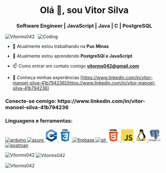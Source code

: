 <h1 align="center">Olá 👋, sou Vitor Silva</h1>
<h3 align="center">Software Engineer | JavaScript | Java | C | PostgreSQL</h3>
<img align="right" alt="Coding" width="400" src="https://c.tenor.com/qJ5evVs-_uUAAAAC/coding.gif"/>

<p align="left"> <img src="https://komarev.com/ghpvc/?username=Vitorms042&label=Profile%20views&color=0e75b6&style=flat" alt="Vitorms042" /> </p>

- 🔭 Atualmente estou trabalhando na **Puc Minas**

- 🌱 Atualmente estou aprendendo **PostgreSQl e JavaScript**

- 📫 Como entrar em contato comigo **vitorms042@gmail.com**

- 📄 Conheça minhas experiências [https://www.linkedin.com/in/vitor-manoel-silva-41b794236](https://www.linkedin.com/in/vitor-manoel-silva-41b794236)

<h3 align="left">Conecte-se comigo: https://www.linkedin.com/in/vitor-manoel-silva-41b794236</h3>
<p align="left">
</p>

<h3 align="left">Linguagens e ferramentas:</h3>
<p align="left"> <a href="https://www.arduino.cc/" target="_blank" rel="noreferrer"> <img src="https://cdn.worldvectorlogo.com/logos/arduino-1.svg" alt="arduino" width="40" height="40"/> </a> <a href="https://azure.microsoft.com/en-in/" target="_blank" rel="noreferrer"> <img src="https://www.vectorlogo.zone/logos/microsoft_azure/microsoft_azure-icon.svg" alt="azure" width="40" height="40"/> </a> <a href="https://www.w3schools.com/cpp/" target="_blank" rel="noreferrer"> <img src="https://raw.githubusercontent.com/devicons/devicon/master/icons/cplusplus/cplusplus-original.svg" alt="cplusplus" width="40" height="40"/> </a> <a href="https://www.w3schools.com/css/" target="_blank" rel="noreferrer"> <img src="https://raw.githubusercontent.com/devicons/devicon/master/icons/css3/css3-original-wordmark.svg" alt="css3" width="40" height="40"/> </a> <a href="https://firebase.google.com/" target="_blank" rel="noreferrer"> <img src="https://www.vectorlogo.zone/logos/firebase/firebase-icon.svg" alt="firebase" width="40" height="40"/> </a> <a href="https://git-scm.com/" target="_blank" rel="noreferrer"> <img src="https://www.vectorlogo.zone/logos/git-scm/git-scm-icon.svg" alt="git" width="40" height="40"/> </a> <a href="https://www.w3.org/html/" target="_blank" rel="noreferrer"> <img src="https://raw.githubusercontent.com/devicons/devicon/master/icons/html5/html5-original-wordmark.svg" alt="html5" width="40" height="40"/> </a> <a href="https://developer.mozilla.org/en-US/docs/Web/JavaScript" target="_blank" rel="noreferrer"> <img src="https://raw.githubusercontent.com/devicons/devicon/master/icons/javascript/javascript-original.svg" alt="javascript" width="40" height="40"/> </a> <a href="https://www.linux.org/" target="_blank" rel="noreferrer"> <img src="https://raw.githubusercontent.com/devicons/devicon/master/icons/linux/linux-original.svg" alt="linux" width="40" height="40"/> </a> <a href="https://www.postgresql.org" target="_blank" rel="noreferrer"> <img src="https://raw.githubusercontent.com/devicons/devicon/master/icons/postgresql/postgresql-original-wordmark.svg" alt="postgresql" width="40" height="40"/> </a> <a href="https://postman.com" target="_blank" rel="noreferrer"> <img src="https://www.vectorlogo.zone/logos/getpostman/getpostman-icon.svg" alt="postman" width="40" height="40"/> </a> </p>

<p><img align="left" src="https://github-readme-stats.vercel.app/api/top-langs?username=Vitorms042&show_icons=true&locale=en&layout=compact" alt="Vitorms042" /></p>

<p>&nbsp;<img align="center" src="https://github-readme-stats.vercel.app/api?username=Vitorms042&show_icons=true&locale=en" alt="Vitorms042" /></p>

<p><img align="center" src="https://github-readme-streak-stats.herokuapp.com/?user=Vitorms042&" alt="Vitorms042" /></p>
